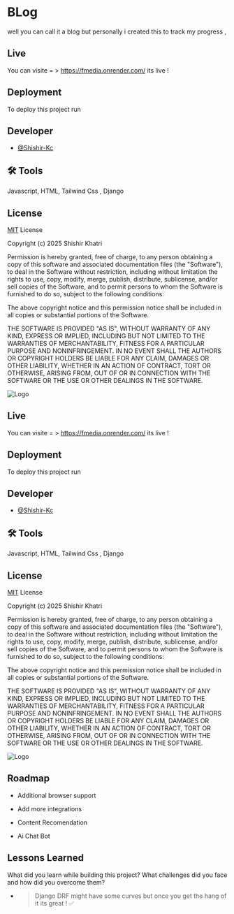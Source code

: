 
# BLog

well you can call it a blog but personally i created this to track my progress ,


## Live

You can visite = > https://fmedia.onrender.com/ its live ! 


## Deployment

To deploy this project run




## Developer

- [@Shishir-Kc](https://github.com/Shishir-Kc)


## 🛠 Tools
Javascript, HTML, Tailwind Css , Django


## License

[MIT](https://choosealicense.com/licenses/mit/)
 License

Copyright (c) 2025 Shishir Khatri

Permission is hereby granted, free of charge, to any person obtaining a copy
of this software and associated documentation files (the "Software"), to deal
in the Software without restriction, including without limitation the rights
to use, copy, modify, merge, publish, distribute, sublicense, and/or sell
copies of the Software, and to permit persons to whom the Software is
furnished to do so, subject to the following conditions:

The above copyright notice and this permission notice shall be included in all
copies or substantial portions of the Software.

THE SOFTWARE IS PROVIDED "AS IS", WITHOUT WARRANTY OF ANY KIND, EXPRESS OR
IMPLIED, INCLUDING BUT NOT LIMITED TO THE WARRANTIES OF MERCHANTABILITY,
FITNESS FOR A PARTICULAR PURPOSE AND NONINFRINGEMENT. IN NO EVENT SHALL THE
AUTHORS OR COPYRIGHT HOLDERS BE LIABLE FOR ANY CLAIM, DAMAGES OR OTHER
LIABILITY, WHETHER IN AN ACTION OF CONTRACT, TORT OR OTHERWISE, ARISING FROM,
OUT OF OR IN CONNECTION WITH THE SOFTWARE OR THE USE OR OTHER DEALINGS IN THE
SOFTWARE.

![Logo](https://imgs.search.brave.com/q1IW1DHMqMB16WV0JIuqmoBcFhoB8Xne88jFn0lUZd8/rs:fit:500:0:0:0/g:ce/aHR0cHM6Ly91cGxv/YWQud2lraW1lZGlh/Lm9yZy93aWtpcGVk/aWEvY29tbW9ucy90/aHVtYi8zLzM1L1R1/eC5zdmcvMjUwcHgt/VHV4LnN2Zy5wbmc)



## Live

You can visite = > https://fmedia.onrender.com/ its live ! 


## Deployment

To deploy this project run




## Developer

- [@Shishir-Kc](https://github.com/Shishir-Kc)


## 🛠 Tools
Javascript, HTML, Tailwind Css , Django


## License

[MIT](https://choosealicense.com/licenses/mit/)
 License

Copyright (c) 2025 Shishir Khatri

Permission is hereby granted, free of charge, to any person obtaining a copy
of this software and associated documentation files (the "Software"), to deal
in the Software without restriction, including without limitation the rights
to use, copy, modify, merge, publish, distribute, sublicense, and/or sell
copies of the Software, and to permit persons to whom the Software is
furnished to do so, subject to the following conditions:

The above copyright notice and this permission notice shall be included in all
copies or substantial portions of the Software.

THE SOFTWARE IS PROVIDED "AS IS", WITHOUT WARRANTY OF ANY KIND, EXPRESS OR
IMPLIED, INCLUDING BUT NOT LIMITED TO THE WARRANTIES OF MERCHANTABILITY,
FITNESS FOR A PARTICULAR PURPOSE AND NONINFRINGEMENT. IN NO EVENT SHALL THE
AUTHORS OR COPYRIGHT HOLDERS BE LIABLE FOR ANY CLAIM, DAMAGES OR OTHER
LIABILITY, WHETHER IN AN ACTION OF CONTRACT, TORT OR OTHERWISE, ARISING FROM,
OUT OF OR IN CONNECTION WITH THE SOFTWARE OR THE USE OR OTHER DEALINGS IN THE
SOFTWARE.

![Logo](https://imgs.search.brave.com/q1IW1DHMqMB16WV0JIuqmoBcFhoB8Xne88jFn0lUZd8/rs:fit:500:0:0:0/g:ce/aHR0cHM6Ly91cGxv/YWQud2lraW1lZGlh/Lm9yZy93aWtpcGVk/aWEvY29tbW9ucy90/aHVtYi8zLzM1L1R1/eC5zdmcvMjUwcHgt/VHV4LnN2Zy5wbmc)



## Roadmap

- Additional browser support

- Add more integrations

- Content Recomendation 

- Ai Chat Bot




## Lessons Learned

What did you learn while building this project? What challenges did you face and how did you overcome them?

 - > Django DRF might have some curves but once you get the hang of it its great ! ✅
